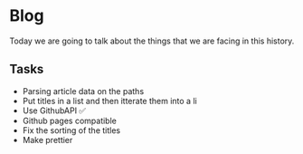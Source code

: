 # Blog 

Today we are going to talk about the things that we are facing in this history.

## Tasks

- Parsing article data on the paths
- Put titles in a list and then itterate them into a li
- Use GithubAPI ✅
- Github pages compatible 
- Fix the sorting of the titles
- Make prettier


